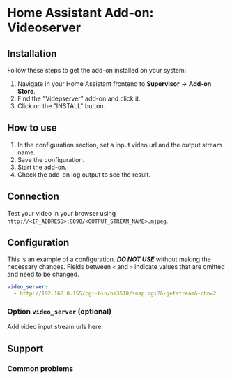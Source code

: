 # Home Assistant Add-on: Videoserver

## Installation

Follow these steps to get the add-on installed on your system:

1. Navigate in your Home Assistant frontend to **Supervisor** -> **Add-on Store**.
2. Find the "Videpserver" add-on and click it.
3. Click on the "INSTALL" button.

## How to use

1. In the configuration section, set a input video url and the output stream name.
2. Save the configuration.
3. Start the add-on.
4. Check the add-on log output to see the result.

## Connection

Test your video in your browser using `http://<IP_ADDRESS>:8090/<OUTPUT_STREAM_NAME>.mjpeg`.

## Configuration

This is an example of a configuration. **_DO NOT USE_** without making the necessary changes.
Fields between `<` and `>` indicate values that are omitted and need to be changed.

```yaml
video_server:
  - http://192.168.0.155/cgi-bin/hi3510/snap.cgi?&-getstream&-chn=2
```

### Option `video_server` (optional)

Add video input stream urls here.

## Support

### Common problems
